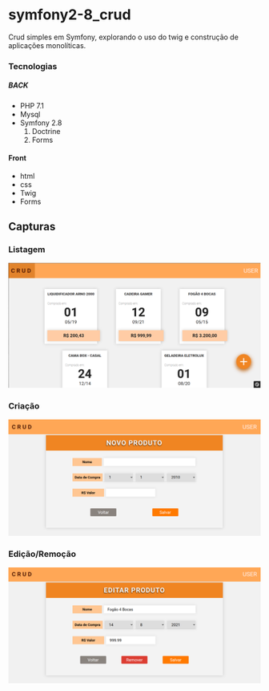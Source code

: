 # symfony2-8_crud
Crud simples em Symfony, explorando o uso do twig e construção de aplicações monolíticas.

### Tecnologias
##### BACK
- PHP 7.1
- Mysql
- Symfony 2.8
    1. Doctrine
    2. Forms

	
#### Front
- html
- css
- Twig
- Forms

## Capturas
### Listagem
![Listagem](listagem.png "Listagem")
### Criação
![Criação](criacao.png "Criação")
### Edição/Remoção
![edição_remoção](edicao_remocao.png "edição_remoção")
